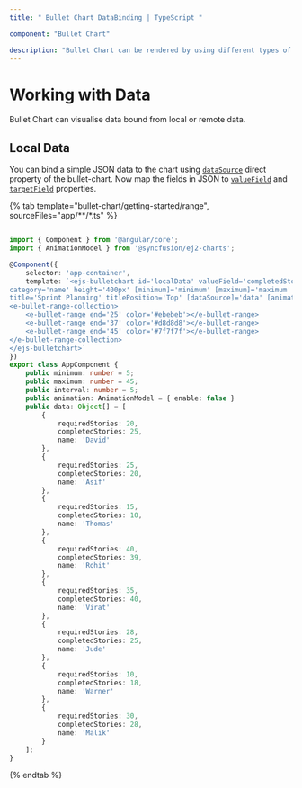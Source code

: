 ```yaml
---
title: " Bullet Chart DataBinding | TypeScript "

component: "Bullet Chart"

description: "Bullet Chart can be rendered by using different types of data source. They are called local data, remote data. "
---
```

<!-- markdownlint-disable MD036 -->

# Working with Data

Bullet Chart can visualise data bound from local or remote data.

## Local Data

You can bind a simple JSON data to the chart using
[`dataSource`](../api/bullet-chart/) direct property of the bullet-chart. Now map the fields in
JSON to [`valueField`](../api/bullet-chart/bulletChartModel/#valuefield) and [`targetField`](../api/bullet-chart/bulletChartModel/#targetfield) properties.

{% tab template="bullet-chart/getting-started/range", sourceFiles="app/**/*.ts" %}

```typescript

import { Component } from '@angular/core';
import { AnimationModel } from '@syncfusion/ej2-charts';

@Component({
    selector: 'app-container',
    template: `<ejs-bulletchart id='localData' valueField='completedStories' targetField='requiredStories'
category='name' height='400px' [minimum]='minimum' [maximum]='maximum' [interval]='interval'
title='Sprint Planning' titlePosition='Top' [dataSource]='data' [animation]='animation'>
<e-bullet-range-collection>
    <e-bullet-range end='25' color='#ebebeb'></e-bullet-range>
    <e-bullet-range end='37' color='#d8d8d8'></e-bullet-range>
    <e-bullet-range end='45' color='#7f7f7f'></e-bullet-range>
</e-bullet-range-collection>
</ejs-bulletchart>`
})
export class AppComponent {
    public minimum: number = 5;
    public maximum: number = 45;
    public interval: number = 5;
    public animation: AnimationModel = { enable: false }
    public data: Object[] = [
        {
            requiredStories: 20,
            completedStories: 25,
            name: 'David'
        },
        {
            requiredStories: 25,
            completedStories: 20,
            name: 'Asif'
        },
        {
            requiredStories: 15,
            completedStories: 10,
            name: 'Thomas'
        },
        {
            requiredStories: 40,
            completedStories: 39,
            name: 'Rohit'
        },
        {
            requiredStories: 35,
            completedStories: 40,
            name: 'Virat'
        },
        {
            requiredStories: 28,
            completedStories: 25,
            name: 'Jude'
        },
        {
            requiredStories: 10,
            completedStories: 18,
            name: 'Warner'
        },
        {
            requiredStories: 30,
            completedStories: 28,
            name: 'Malik'
        }
    ];
}
```

{% endtab %}